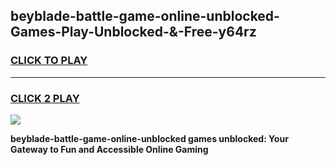 
## beyblade-battle-game-online-unblocked-Games-Play-Unblocked-&-Free-y64rz
<h3>
<a href="https://premium76.site?title=beyblade-battle-game-online-unblocked&ref=24A">CLICK TO PLAY</a></h3>
<hr>

<h3>
<a href="https://premium76.site?title=beyblade-battle-game-online-unblocked&ref=24A">CLICK 2 PLAY</a>
  
</h3>

<a href="https://premium76.site?title=beyblade-battle-game-online-unblocked&ref=24A"><img src="https://clearcache.store/games.png"></a>


**beyblade-battle-game-online-unblocked games unblocked: Your Gateway to Fun and Accessible Online Gaming**
